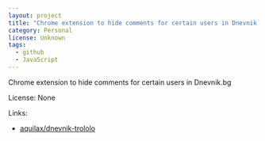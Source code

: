 ```yaml
---
layout: project
title: "Chrome extension to hide comments for certain users in Dnevnik.bg"
category: Personal
license: Unknown
tags:
  - github
  - JavaScript
---
```


Chrome extension to hide comments for certain users in Dnevnik.bg

License: None

Links:

* [aquilax/dnevnik-trololo](https://github.com/aquilax/dnevnik-trololo)
